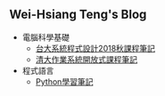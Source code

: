 ## Wei-Hsiang Teng's Blog

* 電腦科學基礎
  * [台大系統程式設計2018秋課程筆記](https://weihsiangteng.github.io/System_Programming_Design_Fall2018/)
  * [清大作業系統開放式課程筆記](https://weihsiangteng.github.io/NTHU_OCW_OS/)
* 程式語言
  * [Python學習筆記](https://weihsiangteng.github.io/Learn_All_Aspects_of_Python/) 
